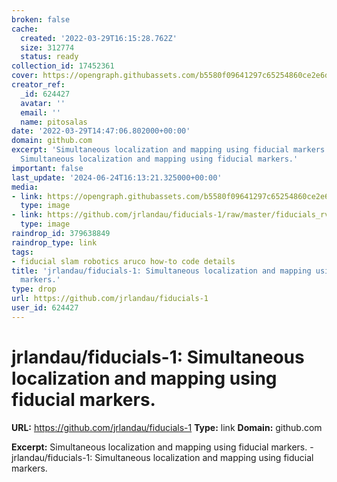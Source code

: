 ```yaml
---
broken: false
cache:
  created: '2022-03-29T16:15:28.762Z'
  size: 312774
  status: ready
collection_id: 17452361
cover: https://opengraph.githubassets.com/b5580f09641297c65254860ce2e6d8811f05830ec435e6beb1668f80476d8663/jrlandau/fiducials-1
creator_ref:
  _id: 624427
  avatar: ''
  email: ''
  name: pitosalas
date: '2022-03-29T14:47:06.802000+00:00'
domain: github.com
excerpt: 'Simultaneous localization and mapping using fiducial markers. - jrlandau/fiducials-1:
  Simultaneous localization and mapping using fiducial markers.'
important: false
last_update: '2024-06-24T16:13:21.325000+00:00'
media:
- link: https://opengraph.githubassets.com/b5580f09641297c65254860ce2e6d8811f05830ec435e6beb1668f80476d8663/jrlandau/fiducials-1
  type: image
- link: https://github.com/jrlandau/fiducials-1/raw/master/fiducials_rviz.png
  type: image
raindrop_id: 379638849
raindrop_type: link
tags:
- fiducial slam robotics aruco how-to code details
title: 'jrlandau/fiducials-1: Simultaneous localization and mapping using fiducial
  markers.'
type: drop
url: https://github.com/jrlandau/fiducials-1
user_id: 624427
---
```


# jrlandau/fiducials-1: Simultaneous localization and mapping using fiducial markers.

**URL:** https://github.com/jrlandau/fiducials-1
**Type:** link
**Domain:** github.com

**Excerpt:** Simultaneous localization and mapping using fiducial markers. - jrlandau/fiducials-1: Simultaneous localization and mapping using fiducial markers.
